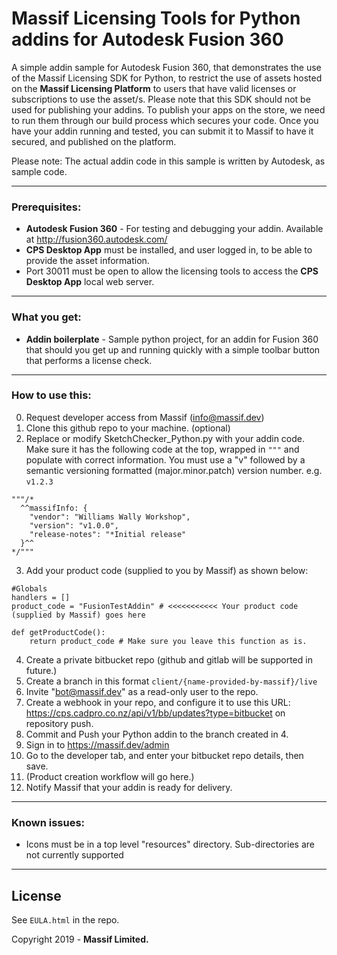 # Massif Licensing Tools for Python addins for Autodesk Fusion 360

A simple addin sample for Autodesk Fusion 360, that demonstrates the use of the Massif Licensing SDK for Python, to restrict the use of assets hosted on the **Massif Licensing Platform** to users that have valid licenses or subscriptions to use the asset/s.
Please note that this SDK should not be used for publishing your addins. To publish your apps on the store, we need to run them through our build process which secures your code. Once you have your
addin running and tested, you can submit it to Massif to have it secured, and published on the platform.

Please note: The actual addin code in this sample is written by Autodesk, as sample code.

---

### Prerequisites:

* **Autodesk Fusion 360** - For testing and debugging your addin. Available at http://fusion360.autodesk.com/
* **CPS Desktop App** must be installed, and user logged in, to be able to provide the asset information.
* Port 30011 must be open to allow the licensing tools to access the **CPS Desktop App** local web server. 

---

### What you get:

* **Addin boilerplate** - Sample python project, for an addin for Fusion 360 that should you get up and running quickly with a simple toolbar button that performs a license check.   

---

### How to use this:

0. Request developer access from Massif (info@massif.dev)
1. Clone this github repo to your machine. (optional)
2. Replace or modify SketchChecker_Python.py with your addin code. Make sure it has the following code at the top, wrapped in `"""` and populate with correct information. You must use a "v" followed by a semantic versioning formatted (major.minor.patch) version number. e.g. `v1.2.3`
~~~
"""/*
  ^^massifInfo: {
    "vendor": "Williams Wally Workshop",
    "version": "v1.0.0",
    "release-notes": "*Initial release"
  }^^
*/"""
~~~
3. Add your product code (supplied to you by Massif) as shown below:
~~~
#Globals
handlers = []
product_code = "FusionTestAddin" # <<<<<<<<<<< Your product code (supplied by Massif) goes here
    
def getProductCode():
    return product_code # Make sure you leave this function as is.
~~~

4. Create a private bitbucket repo (github and gitlab will be supported in future.)
5. Create a branch in this format ```client/{name-provided-by-massif}/live```
6. Invite "bot@massif.dev" as a read-only user to the repo.
7. Create a webhook in your repo, and configure it to use this URL: https://cps.cadpro.co.nz/api/v1/bb/updates?type=bitbucket on repository push.
8. Commit and Push your Python addin to the branch created in 4.
9.  Sign in to https://massif.dev/admin
10.  Go to the developer tab, and enter your bitbucket repo details, then save.
11.  (Product creation workflow will go here.)
12.  Notify Massif that your addin is ready for delivery.

---

### Known issues:
- Icons must be in a top level "resources" directory. Sub-directories are not currently supported

---

## License

See `EULA.html` in the repo.

Copyright 2019 - **Massif Limited.**
